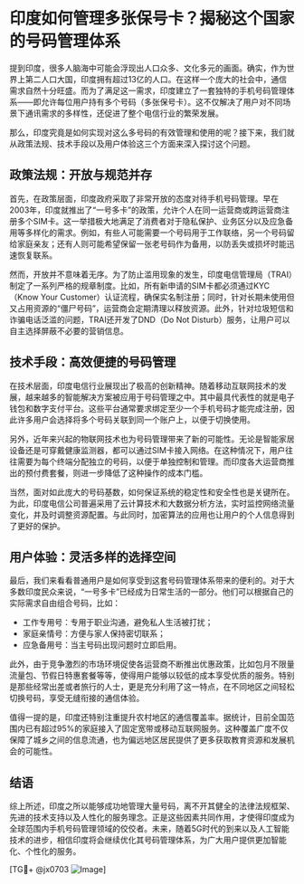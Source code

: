 # 印度如何管理多张保号卡？揭秘这个国家的号码管理体系

提到印度，很多人脑海中可能会浮现出人口众多、文化多元的画面。确实，作为世界上第二人口大国，印度拥有超过13亿的人口。在这样一个庞大的社会中，通信需求自然十分旺盛。而为了满足这一需求，印度建立了一套独特的手机号码管理体系——即允许每位用户持有多个号码（多张保号卡）。这不仅解决了用户对不同场景下通讯需求的多样性，还促进了整个电信行业的繁荣发展。

那么，印度究竟是如何实现对这么多号码的有效管理和使用的呢？接下来，我们就从政策法规、技术手段以及用户体验这三个方面来深入探讨这个问题。

## 政策法规：开放与规范并存

首先，在政策层面，印度政府采取了非常开放的态度对待手机号码管理。早在2003年，印度就推出了“一号多卡”的政策，允许个人在同一运营商或跨运营商注册多个SIM卡。这一举措极大地满足了消费者对于隐私保护、业务区分以及应急备用等多样化的需求。例如，有些人可能需要一个号码用于工作联络，另一个号码留给家庭亲友；还有人则可能希望保留一张老号码作为备用，以防丢失或损坏时能迅速恢复联系。

然而，开放并不意味着无序。为了防止滥用现象的发生，印度电信管理局（TRAI）制定了一系列严格的规章制度。比如，所有新申请的SIM卡都必须通过KYC（Know Your Customer）认证流程，确保实名制注册；同时，针对长期未使用但又占用资源的“僵尸号码”，运营商会定期清理以释放资源。此外，针对垃圾短信和诈骗电话泛滥的问题，TRAI还开发了DND（Do Not Disturb）服务，让用户可以自主选择屏蔽不必要的营销信息。

## 技术手段：高效便捷的号码管理

在技术层面，印度电信行业展现出了极高的创新精神。随着移动互联网技术的发展，越来越多的智能解决方案被应用于号码管理之中。其中最具代表性的就是电子钱包和数字支付平台。这些平台通常要求绑定至少一个手机号码才能完成注册，因此许多用户会选择将多个号码关联到同一个账户上，以便于切换使用。

另外，近年来兴起的物联网技术也为号码管理带来了新的可能性。无论是智能家居设备还是可穿戴健康监测器，都可以通过SIM卡接入网络。在这种情况下，用户往往需要为每个终端分配独立的号码，以便于单独控制和管理。而印度各大运营商推出的预付费套餐，则进一步降低了这种操作的成本门槛。

当然，面对如此庞大的号码基数，如何保证系统的稳定性和安全性也是关键所在。为此，印度电信公司普遍采用了云计算技术和大数据分析方法，实时监控网络流量变化，并及时调整资源配置。与此同时，加密算法的应用也让用户的个人信息得到了更好的保护。

## 用户体验：灵活多样的选择空间

最后，我们来看看普通用户是如何享受到这套号码管理体系带来的便利的。对于大多数印度民众来说，“一号多卡”已经成为日常生活的一部分。他们可以根据自己的实际需求自由组合号码，比如：

- 工作专用号：专用于职业沟通，避免私人生活被打扰；
- 家庭亲情号：方便与家人保持密切联系；
- 应急备用号：当主号码出现问题时立即启用。

此外，由于竞争激烈的市场环境促使各运营商不断推出优惠政策，比如包月不限量流量包、节假日特惠套餐等等，使得用户能够以较低的成本享受优质的服务。特别是那些经常出差或者旅行的人士，更是充分利用了这一特点，在不同地区之间轻松切换号码，享受无缝衔接的通信体验。

值得一提的是，印度还特别注重提升农村地区的通信覆盖率。据统计，目前全国范围内已有超过95%的家庭接入了固定宽带或移动互联网服务。这种覆盖广度不仅保障了城乡之间的信息流通，也为偏远地区居民提供了更多获取教育资源和发展机会的可能性。

## 结语

综上所述，印度之所以能够成功地管理大量号码，离不开其健全的法律法规框架、先进的技术支持以及人性化的服务理念。正是这些因素共同作用，才使得印度成为全球范围内手机号码管理领域的佼佼者。未来，随着5G时代的到来以及人工智能技术的进步，相信印度将会继续优化其号码管理体系，为广大用户提供更加智能化、个性化的服务。

[TG💪+ @jx0703 ![Image](https://github.com/user-attachments/assets/dbca1d08-cadb-493c-b0ec-ad6f7a83f270)]
